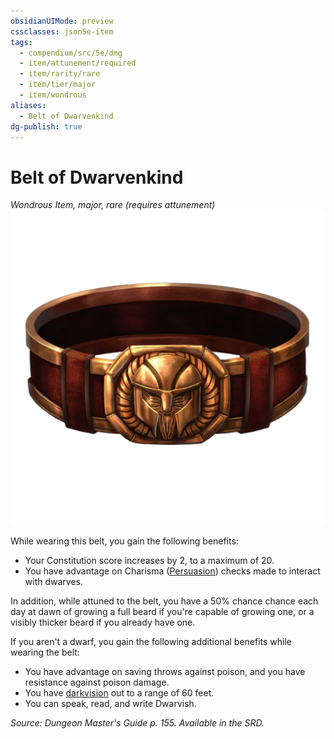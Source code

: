 ```yaml
---
obsidianUIMode: preview
cssclasses: json5e-item
tags:
  - compendium/src/5e/dmg
  - item/attunement/required
  - item/rarity/rare
  - item/tier/major
  - item/wondrous
aliases:
  - Belt of Dwarvenkind
dg-publish: true
---
```

# Belt of Dwarvenkind
*Wondrous Item, major, rare (requires attunement)*  
![](https://raw.githubusercontent.com/5etools-mirror-2/5etools-img/main/items/DMG/Belt%20of%20Dwarvenkind.webp#right)  


While wearing this belt, you gain the following benefits:

- Your Constitution score increases by 2, to a maximum of 20.  
- You have advantage on Charisma ([Persuasion](/3-Mechanics/CLI/rules/skills.md#Persuasion)) checks made to interact with dwarves.  

In addition, while attuned to the belt, you have a 50% chance chance each day at dawn of growing a full beard if you're capable of growing one, or a visibly thicker beard if you already have one.

If you aren't a dwarf, you gain the following additional benefits while wearing the belt:

- You have advantage on saving throws against poison, and you have resistance against poison damage.  
- You have [darkvision](/3-Mechanics/CLI/rules/senses.md#darkvision) out to a range of 60 feet.  
- You can speak, read, and write Dwarvish.  

*Source: Dungeon Master's Guide p. 155. Available in the SRD.*